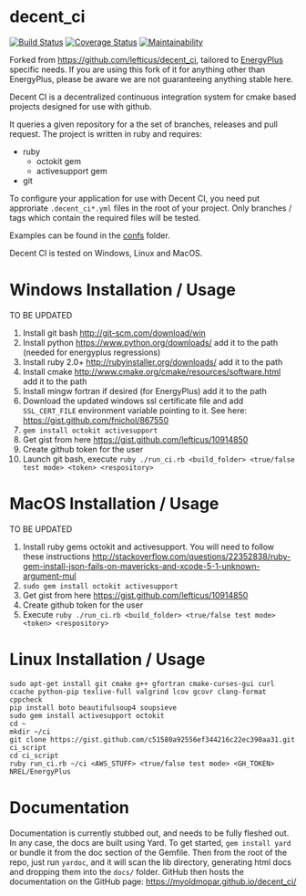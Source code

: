 decent_ci
=========

[![Build Status](https://travis-ci.org/Myoldmopar/decent_ci.svg?branch=master)](https://travis-ci.org/Myoldmopar/decent_ci)
[![Coverage Status](https://coveralls.io/repos/github/Myoldmopar/decent_ci/badge.svg?branch=master)](https://coveralls.io/github/Myoldmopar/decent_ci?branch=master)
[![Maintainability](https://api.codeclimate.com/v1/badges/2ec29367c38e431d4b8a/maintainability)](https://codeclimate.com/github/Myoldmopar/decent_ci/maintainability)

Forked from https://github.com/lefticus/decent_ci, tailored to [EnergyPlus ](https://github.com/NREL/EnergyPlus) specific needs.  If you are using this fork of it for anything other than EnergyPlus, please be aware we are not guaranteeing anything stable here.

Decent CI is a decentralized continuous integration system for cmake based projects designed for use with github.

It queries a given repository for a the set of branches, releases and pull request. The project is written in ruby and requires:

- ruby
  - octokit gem
  - activesupport gem
- git

To configure your application for use with Decent CI, you need put approriate `.decent_ci*.yml` files in the root of your project. Only branches / tags which contain the required files will be tested.

Examples can be found in the [confs](confs) folder.

Decent CI is tested on Windows, Linux and MacOS.

# Windows Installation / Usage

TO BE UPDATED

 1. Install git bash http://git-scm.com/download/win
 2. Install python https://www.python.org/downloads/ add it to the path (needed for energyplus regressions)
 3. Install ruby 2.0+ http://rubyinstaller.org/downloads/ add it to the path
 4. Install cmake http://www.cmake.org/cmake/resources/software.html add it to the path
 5. Install mingw fortran if desired (for EnergyPlus) add it to the path
 6. Download the updated windows ssl certificate file and add `SSL_CERT_FILE` environment variable pointing to it. See here: https://gist.github.com/fnichol/867550
 7. `gem install octokit activesupport`
 8. Get gist from here https://gist.github.com/lefticus/10914850
 9. Create github token for the user
 10. Launch git bash, execute `ruby ./run_ci.rb <build_folder> <true/false test mode> <token> <respository>`

# MacOS Installation / Usage

TO BE UPDATED 

 1. Install ruby gems octokit and activesupport. You will need to follow these instructions http://stackoverflow.com/questions/22352838/ruby-gem-install-json-fails-on-mavericks-and-xcode-5-1-unknown-argument-mul
 2. `sudo gem install octokit activesupport`
 3. Get gist from here https://gist.github.com/lefticus/10914850
 4. Create github token for the user
 5. Execute `ruby ./run_ci.rb <build_folder> <true/false test mode> <token> <respository>`

# Linux Installation / Usage

```
sudo apt-get install git cmake g++ gfortran cmake-curses-gui curl ccache python-pip texlive-full valgrind lcov gcovr clang-format cppcheck
pip install boto beautifulsoup4 soupsieve
sudo gem install activesupport octokit
cd ~
mkdir ~/ci
git clone https://gist.github.com/c51580a92556ef344216c22ec390aa31.git ci_script
cd ci_script
ruby run_ci.rb ~/ci <AWS_STUFF> <true/false test mode> <GH_TOKEN> NREL/EnergyPlus
```

# Documentation

Documentation is currently stubbed out, and needs to be fully fleshed out.
In any case, the docs are built using Yard.
To get started, `gem install yard` or bundle it from the doc section of the Gemfile.
Then from the root of the repo, just run `yardoc`, and it will scan the lib directory, generating html docs and dropping them into the `docs/` folder.
GitHub then hosts the documentation on the GitHub page: https://myoldmopar.github.io/decent_ci/ 
